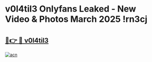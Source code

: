# v0l4til3 Onlyfans Leaked - New Video & Photos March 2025 !rn3cj

# <h2><a href="https://lzp5ja.iuczelnia.edu.pl?title=v0l4til3&ref=rn3cj">🔗👉 🔴 v0l4til3</a></h2>

[![acn](https://github.com/user-attachments/assets/0f9c940e-d8b0-45ae-aac7-cd30a18b3e1c)](https://lzp5ja.iuczelnia.edu.pl?title=v0l4til3&ref=rn3cj)

